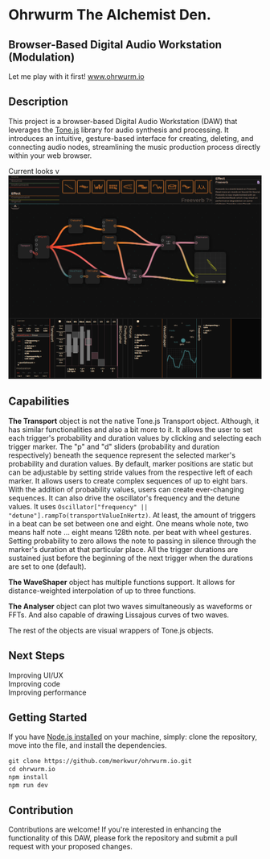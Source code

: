 # Ohrwurm The Alchemist Den. 
## Browser-Based Digital Audio Workstation (Modulation)

Let me play with it first! www.ohrwurm.io

## Description
This project is a browser-based Digital Audio Workstation (DAW) that leverages the [Tone.js](https://tonejs.github.io/docs/14.7.77/index.html) library for audio synthesis and processing. It introduces an intuitive, gesture-based interface for creating, deleting, and connecting audio nodes, streamlining the music production process directly within your web browser.

Current looks v
![current looks](./public/curr-look.png)

## Capabilities
 **The Transport** object is not the native Tone.js Transport object. Although, it has similar functionalities and also a bit more to it. It allows the user to set each trigger's probability and duration values by clicking and selecting each trigger marker. The "p" and "d" sliders (probability and duration respectively) beneath the sequence represent the selected marker's probability and duration values. By default, marker positions are static but can be adjustable by setting stride values from the respective left of each marker. It allows users to create complex sequences of up to eight bars. With the addition of probability values, users can create ever-changing sequences. It can also drive the oscillator's frequency and the detune values. It uses ```Oscillator["frequency" || "detune"].rampTo(transportValueInHertz)```. At least, the amount of triggers in a beat can be set between one and eight. One means whole note, two means half note ... eight means 128th note. per beat with wheel gestures. Setting probability to zero allows the note to passing in silence through the marker's duration at that particular place. All the trigger durations are sustained just before the beginning of the next trigger when the durations are set to one (default). 


**The WaveShaper** object has multiple functions support. It allows for distance-weighted interpolation of up to three functions.

**The Analyser** object can plot two waves simultaneously as waveforms or FFTs. And also capable of drawing Lissajous curves of two waves.

The rest of the objects are visual wrappers of Tone.js objects.

## Next Steps
Improving UI/UX  
Improving code  
Improving performance  

## Getting Started
If you have [Node.js installed](https://github.com/nodejs/node) on your machine, simply: clone the repository, move into the file, and install the dependencies. 

```
git clone https://github.com/merkwur/ohrwurm.io.git
cd ohrwurm.io
npm install
npm run dev
```

## Contribution
Contributions are welcome! If you're interested in enhancing the functionality of this DAW, please fork the repository and submit a pull request with your proposed changes.

